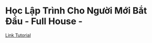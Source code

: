 # Học Lập Trình Cho Người Mới Bắt Đầu - Full House -

[Link Tutorial](https://www.youtube.com/c/CLBL%E1%BA%ADpTr%C3%ACnhFullHouse/playlists)
